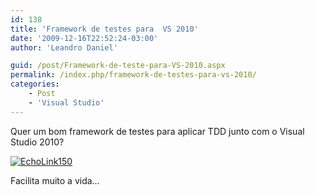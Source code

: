 ```yaml
---
id: 138
title: 'Framework de testes para  VS 2010'
date: '2009-12-16T22:52:24-03:00'
author: 'Leandro Daniel'

guid: /post/Framework-de-teste-para-VS-2010.aspx
permalink: /index.php/framework-de-testes-para-vs-2010/
categories:
    - Post
    - 'Visual Studio'
---
```


Quer um bom framework de testes para aplicar TDD junto com o Visual Studio 2010?

[![EchoLink150](http://leandrodaniel.com/pics/WindowsLiveWriter/FrameworkdetesteparaVS2010/62E9FE9B/EchoLink150.png "EchoLink150")](http://www.gallio.org/)

Facilita muito a vida…